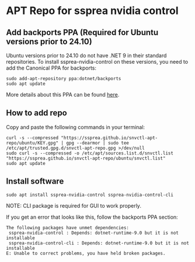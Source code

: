 # APT Repo for ssprea nvidia control


## Add backports PPA (Required for Ubuntu versions prior to 24.10)

Ubuntu versions prior to 24.10 do not have .NET 9 in their standard repositories. To install ssprea-nvidia-control on these versions, you need to add the Canonical PPA for backports:

```
sudo add-apt-repository ppa:dotnet/backports
sudo apt update
```

More details about this PPA can be found [here](https://launchpad.net/~dotnet/+archive/ubuntu/backports).



## How to add repo

Copy and paste the following commands in your terminal:

```
curl -s --compressed "https://ssprea.github.io/snvctl-apt-repo/ubuntu/KEY.gpg" | gpg --dearmor | sudo tee /etc/apt/trusted.gpg.d/snvctl-apt-repo.gpg >/dev/null
sudo curl -s --compressed -o /etc/apt/sources.list.d/snvctl.list "https://ssprea.github.io/snvctl-apt-repo/ubuntu/snvctl.list"
sudo apt update
```



## Install software

```
sudo apt install ssprea-nvidia-control ssprea-nvidia-control-cli
```
NOTE: CLI package is required for GUI to work properly.

If you get an error that looks like this, follow the backports PPA section:

```
The following packages have unmet dependencies:
 ssprea-nvidia-control : Depends: dotnet-runtime-9.0 but it is not installable
 ssprea-nvidia-control-cli : Depends: dotnet-runtime-9.0 but it is not installable
E: Unable to correct problems, you have held broken packages.

```
